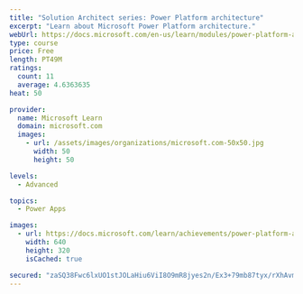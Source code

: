 ```yaml
---
title: "Solution Architect series: Power Platform architecture"
excerpt: "Learn about Microsoft Power Platform architecture."
webUrl: https://docs.microsoft.com/en-us/learn/modules/power-platform-architecture/
type: course
price: Free
length: PT49M
ratings:
  count: 11
  average: 4.6363635
heat: 50

provider:
  name: Microsoft Learn
  domain: microsoft.com
  images:
    - url: /assets/images/organizations/microsoft.com-50x50.jpg
      width: 50
      height: 50

levels:
  - Advanced

topics:
  - Power Apps

images:
  - url: https://docs.microsoft.com/learn/achievements/power-platform-architecture-social.png
    width: 640
    height: 320
    isCached: true

secured: "zaSQ38Fwc6lxUO1stJOLaHiu6ViI8O9mR8jyes2n/Ex3+79mb87tyx/rXhAvmhYPZdfRC7GrzVcqiHRxfIl4Z6wq1oF5HPPMuirU6ASCAd2pQ1bYG7ylL4+ClIWC8DVMjW/A2IIvftvy/et6u0wcbs6kr8F0xjYpmv8LMBGXyXucmD2aKEoQFWft/nc4HTeEWbj4XyYbnj8AOyjZpkNXN9TPHK1MHlKuvphHEkX2ISH+z6e+UTrH/GktRLZSvqkadFXSbgyZn3IR9A/2FjWllsz5fWgpIAGhk5XTT9gv4Z12hbQ3cxWgovDS0lbCF/C7u3W1gyL7clCTlASDTy1YhHJmSh3zGw0Scf16zDquMbe1RA8f1U6RIw0Jd0her1+WphXuEj8rhDajPgSKOch0Kw==;5NmoSnnplmxmWWFEUwLrzw=="
---
```


